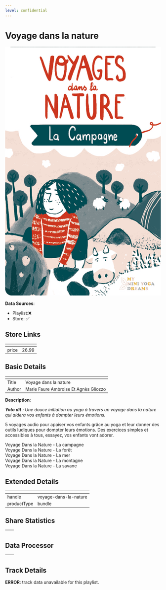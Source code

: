 ```yaml
---
level: confidential
---
```

# Voyage dans la nature

![card_[eUAeD].png](../../img/cards/card_[eUAeD].png)

**Data Sources**: 

- Playlist:❌
- Store: ✅


## Store Links

| <!-- --> | <!-- --> |
| - | - |
| price | 26.99 |


## Basic Details

| <!-- --> | <!-- --> |
| - | - |
| Title | Voyage dans la nature |
| Author | Marie Faure Ambroise Et Agnès Gliozzo |

**Description**:

_**Yoto dit** : Une douce initiation au yoga à travers un voyage dans la nature qui aidera vos enfants à dompter leurs émotions._

5 voyages audio pour apaiser vos enfants grâce au yoga et leur donner des outils ludiques pour dompter leurs émotions. Des exercices simples et accessibles à tous, essayez, vos enfants vont adorer.  
  
Voyage Dans la Nature - La campagne  
Voyage Dans la Nature - La forêt  
Voyage Dans la Nature - La mer  
Voyage Dans la Nature - La montagne  
Voyage Dans la Nature - La savane


## Extended Details

| <!-- --> | <!-- --> |
| - | - |
| handle | voyage-dans-la-nature |
| productType | bundle |


## Share Statistics

| <!-- --> | <!-- --> |
| - | - |


## Data Processor

| <!-- --> | <!-- --> |
| - | - |


## Track Details

**ERROR**: track data unavailable for this playlist.
